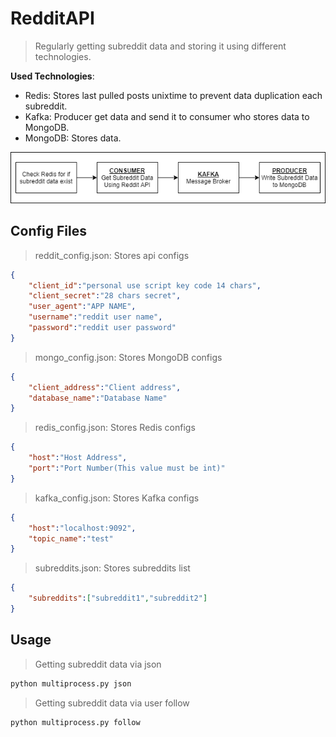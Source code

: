 # RedditAPI
> Regularly getting subreddit data and storing it using different technologies.

**Used Technologies**:
* Redis: Stores last pulled posts unixtime to prevent data duplication each subreddit.
* Kafka: Producer get data and send it to consumer who stores data to MongoDB.
* MongoDB: Stores data.

<p align="center">
  <img src="/images/system.png">
</p>

## Config Files
> reddit_config.json: Stores api configs
```json
{
    "client_id":"personal use script key code 14 chars",
    "client_secret":"28 chars secret",
    "user_agent":"APP NAME",
    "username":"reddit user name",
    "password":"reddit user password"
}
```
> mongo_config.json: Stores MongoDB configs
```json
{
    "client_address":"Client address",
    "database_name":"Database Name"
}
```
> redis_config.json: Stores Redis configs
```json
{
    "host":"Host Address",
    "port":"Port Number(This value must be int)"
}
```
> kafka_config.json: Stores Kafka configs
```json
{
    "host":"localhost:9092",
    "topic_name":"test"
}
```
> subreddits.json: Stores subreddits list

```json
{
    "subreddits":["subreddit1","subreddit2"]    
}
```

## Usage

> Getting subreddit data via json
```cmd
python multiprocess.py json
```
> Getting subreddit data via user follow
```cmd
python multiprocess.py follow
```
